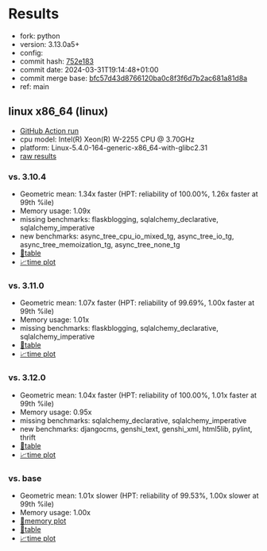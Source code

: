 # Results

- fork: python
- version: 3.13.0a5+
- config: 
- commit hash: [752e183](https://github.com/python/cpython/commit/752e183)
- commit date: 2024-03-31T19:14:48+01:00
- commit merge base: [bfc57d43d8766120ba0c8f3f6d7b2ac681a81d8a](https://github.com/python/cpython/commit/bfc57d43d8766120ba0c8f3f6d7b2ac681a81d8a)
- ref: main

## linux x86_64 (linux)

- [GitHub Action run](https://github.com/faster-cpython/benchmarking/actions/runs/8500212475)
- cpu model: Intel(R) Xeon(R) W-2255 CPU @ 3.70GHz
- platform: Linux-5.4.0-164-generic-x86_64-with-glibc2.31
- [raw results](bm-20240331-linux-x86_64-python-main-3.13.0a5%2B-752e183.json)

### vs. 3.10.4

- Geometric mean: 1.34x faster (HPT: reliability of 100.00%, 1.26x faster at 99th %ile)
- Memory usage: 1.09x
- missing benchmarks: flaskblogging, sqlalchemy_declarative, sqlalchemy_imperative
- new benchmarks: async_tree_cpu_io_mixed_tg, async_tree_io_tg, async_tree_memoization_tg, async_tree_none_tg
- [📄table](bm-20240331-linux-x86_64-python-main-3.13.0a5%2B-752e183-vs-3.10.4.md)
- [📈time plot](bm-20240331-linux-x86_64-python-main-3.13.0a5%2B-752e183-vs-3.10.4.png)

### vs. 3.11.0

- Geometric mean: 1.07x faster (HPT: reliability of 99.69%, 1.00x faster at 99th %ile)
- Memory usage: 1.01x
- missing benchmarks: flaskblogging, sqlalchemy_declarative, sqlalchemy_imperative
- [📄table](bm-20240331-linux-x86_64-python-main-3.13.0a5%2B-752e183-vs-3.11.0.md)
- [📈time plot](bm-20240331-linux-x86_64-python-main-3.13.0a5%2B-752e183-vs-3.11.0.png)

### vs. 3.12.0

- Geometric mean: 1.04x faster (HPT: reliability of 100.00%, 1.01x faster at 99th %ile)
- Memory usage: 0.95x
- missing benchmarks: sqlalchemy_declarative, sqlalchemy_imperative
- new benchmarks: djangocms, genshi_text, genshi_xml, html5lib, pylint, thrift
- [📄table](bm-20240331-linux-x86_64-python-main-3.13.0a5%2B-752e183-vs-3.12.0.md)
- [📈time plot](bm-20240331-linux-x86_64-python-main-3.13.0a5%2B-752e183-vs-3.12.0.png)

### vs. base

- Geometric mean: 1.01x slower (HPT: reliability of 99.53%, 1.00x slower at 99th %ile)
- Memory usage: 1.00x
- [🧠memory plot](bm-20240331-linux-x86_64-python-main-3.13.0a5%2B-752e183-vs-base-mem.png)
- [📄table](bm-20240331-linux-x86_64-python-main-3.13.0a5%2B-752e183-vs-base.md)
- [📈time plot](bm-20240331-linux-x86_64-python-main-3.13.0a5%2B-752e183-vs-base.png)

